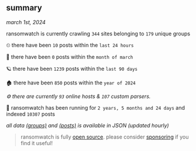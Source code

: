 
## summary
_march 1st, 2024_

ransomwatch is currently crawling `344` sites belonging to `179` unique groups

⏲ there have been `10` posts within the `last 24 hours`

🦈 there have been `0` posts within the `month of march`

🪐 there have been `1239` posts within the `last 90 days`

🏚 there have been `850` posts within the `year of 2024`

_⚙️ there are currently `93` online hosts & `107` custom parsers._

🦕 ransomwatch has been running for `2 years, 5 months and 24 days` and indexed `10307` posts

_all data  [(groups)](http://ransomwhat.telemetry.ltd/groups) and [(posts)](http://ransomwhat.telemetry.ltd/posts) is available in JSON (updated hourly)_

> ransomwatch is fully [open source](https://github.com/joshhighet/ransomwatch#ransomwatch--). please consider [sponsoring](https://github.com/sponsors/joshhighet) if you find it useful!

